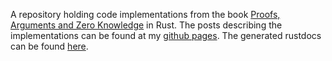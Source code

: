 A repository holding code implementations from the book
[Proofs, Arguments and Zero Knowledge] in Rust. The posts
describing the implementations can be found at my
[github pages](https://montekki.github.io). The generated
rustdocs can be found
[here](https://montekki.github.io/thaler-study/).


[Proofs, Arguments and Zero Knowledge]: https://people.cs.georgetown.edu/jthaler/ProofsArgsAndZK.html

